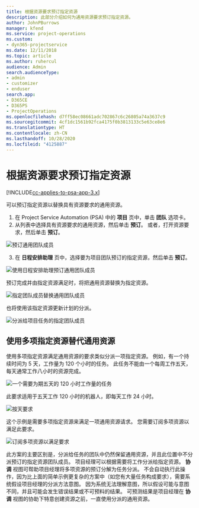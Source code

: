 ```yaml
---
title: 根据资源要求预订指定资源
description: 此部分介绍如何为通用资源要求预订指定资源。
author: JohnPBurrows
manager: kfend
ms.service: project-operations
ms.custom:
- dyn365-projectservice
ms.date: 12/11/2018
ms.topic: article
ms.author: ruhercul
audience: Admin
search.audienceType:
- admin
- customizer
- enduser
search.app:
- D365CE
- D365PS
- ProjectOperations
ms.openlocfilehash: d7ff58ec08661adc702867c6c26805a74a3637c9
ms.sourcegitcommit: 4cf1dc1561b92fca4175f0b3813133c5e63ce8e6
ms.translationtype: HT
ms.contentlocale: zh-CN
ms.lasthandoff: 10/28/2020
ms.locfileid: "4125887"
---
```

# <a name="book-named-resources-from-resource-requirements"></a>根据资源要求预订指定资源

[!INCLUDE[cc-applies-to-psa-app-3.x](../includes/cc-applies-to-psa-app-3x.md)]

可以预订指定资源以替换具有资源要求的通用资源。

1. 在 Project Service Automation (PSA) 中的 **项目** 页中，单击 **团队** 选项卡。
2. 从列表中选择具有资源要求的通用资源，然后单击 **预订**。 或者，打开资源要求，然后单击 **预订**。


![预订通用团队成员](media/RM-how-to-14.png)


3. 在 **日程安排助理** 页中，选择要为项目团队预订的指定资源，然后单击 **预订**。

![使用日程安排助理预订通用团队成员](media/RM-how-to-15.png)

预订完成并由指定资源满足时，将把通用资源替换为指定资源。

![指定团队成员替换通用团队成员](media/RM-how-to-16.png)

也将使用该指定资源更新计划的分派。

![分派给项目任务的指定团队成员](media/RM-how-to-17.png)

## <a name="fulfill-a-generic-resource-with-multiple-named-resources"></a>使用多项指定资源替代通用资源
使用多项指定资源满足通用资源的要求类似分派一项指定资源。 例如，有一个持续时间为 5 天，工作量为 120 个小时的任务。 此任务不能由一个每周工作五天，每天通常工作八小时的资源完成。 

![一个需要为期五天的 120 小时工作量的任务](media/RM-how-to-21.png)

此要求适用于五天工作 120 小时的机器人，即每天工作 24 小时。

![按天要求](media/RM-how-to-22.png)

这个示例是需要多项指定资源来满足一项通用资源请求。 您需要订阅多项资源以满足此要求。

![订阅多项资源以满足要求](media/RM-how-to-23.png)

此方案的主要区别是，分派给任务的团队中仍然保留通用资源，并且此位置中不分派预订的指定资源团队成员。 项目经理可以根据需要将工作分派给指定资源。 **协调** 视图可帮助项目经理将多项资源的预订分解为任务分派。 不会自动执行此操作，因为比上面的简单示例更复杂的方案中（如您有大量任务构成要求），需要系统假设项目经理的分派方法意图。 因为系统无法理解意图，所以假设可能与意图不同，并且可能会发生错误结果或不可预料的结果。 可预测结果是项目经理在 **协调** 视图的协助下特意创建资源之前，一直使用分派的通用资源。


